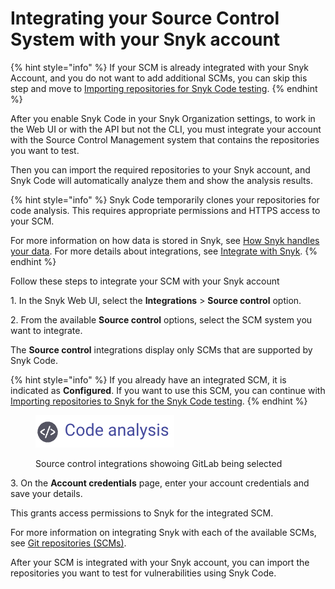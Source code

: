 # Integrating your Source Control System with your Snyk account

{% hint style="info" %}
If your SCM is already integrated with your Snyk Account, and you do not want to add additional SCMs, you can skip this step and move to [Importing repositories for Snyk Code testing](importing-repositories-for-snyk-code-testing.md).
{% endhint %}

After you enable Snyk Code in your Snyk Organization settings, to work in the Web UI or with the API but not the CLI, you must integrate your account with the Source Control Management system that contains the repositories you want to test.

Then you can import the required repositories to your Snyk account, and Snyk Code will automatically analyze them and show the analysis results.

{% hint style="info" %}
Snyk Code temporarily clones your repositories for code analysis. This requires appropriate permissions and HTTPS access to your SCM.

For more information on how data is stored in Snyk, see [How Snyk handles your data](../../../more-info/how-snyk-handles-your-data.md). For more details about integrations, see [Integrate with Snyk](../../../integrations/).
{% endhint %}

Follow these steps to integrate your SCM with your Snyk account

1\. In the Snyk Web UI, select the **Integrations** > **Source control** option.

2\. From the available **Source control** options, select the SCM system you want to integrate.

The **Source control** integrations display only SCMs that are supported by Snyk Code.

{% hint style="info" %}
If you already have an integrated SCM, it is indicated as **Configured**. If you want to use this SCM, you can continue with[ Importing repositories to Snyk for the Snyk Code testing](importing-repositories-for-snyk-code-testing.md).
{% endhint %}

<figure><img src="../../../.gitbook/assets/image (106) (1).png" alt=""><figcaption><p>Source control integrations showoing GitLab being selected</p></figcaption></figure>

3\. On the **Account credentials** page, enter your account credentials and save your details.

This grants access permissions to Snyk for the integrated SCM.

For more information on integrating Snyk with each of the available SCMs, see [Git repositories (SCMs)](../../../integrations/git-repository-scm-integrations/).

After your SCM is integrated with your Snyk account, you can import the repositories you want to test for vulnerabilities using Snyk Code.
